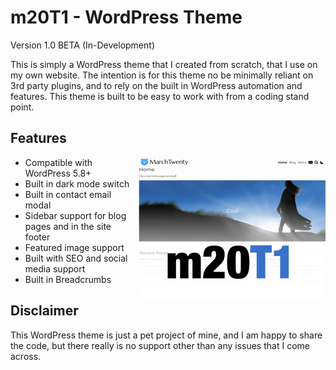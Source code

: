 # m20T1 - WordPress Theme
Version 1.0 BETA (In-Development)

This is simply a WordPress theme that I created from scratch, that I use on my own website.
The intention is for this theme no be minimally reliant on 3rd party plugins, and to rely on the built in WordPress automation and features. This theme is built to be easy to work with from a coding stand point.

## Features
<img src="https://github.com/midkiffaries/m20T1/blob/c30b7d20c3ab426311dea8624b8ea740a002bb31/screenshot.png" alt="Screenshot" width="300" align="right">

- Compatible with WordPress 5.8+
- Built in dark mode switch
- Built in contact email modal
- Sidebar support for blog pages and in the site footer
- Featured image support
- Built with SEO and social media support
- Built in Breadcrumbs

## Disclaimer
This WordPress theme is just a pet project of mine, and I am happy to share the code, but there really is no support other than any issues that I come across.
